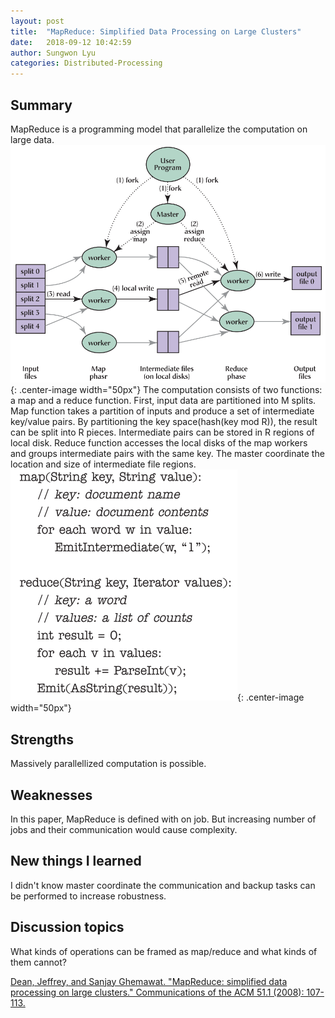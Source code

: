 ```yaml
---
layout: post
title:  "MapReduce: Simplified Data Processing on Large Clusters"
date:   2018-09-12 10:42:59
author: Sungwon Lyu
categories: Distributed-Processing
---
```


## Summary
MapReduce is a programming model that parallelize the computation on large data. 
![image](/assets/images/mr1.png){: .center-image width="50px"}
The computation consists of two functions: a map and a reduce function. First, input data are partitioned into M splits. Map function takes a partition of inputs and produce a set of intermediate key/value pairs. By partitioning the key space(hash(key mod R)), the result can be split into R pieces. Intermediate pairs can be stored in R regions of local disk. Reduce function accesses the local disks of the map workers and groups intermediate pairs with the same key. The master coordinate the location and size of intermediate file regions.
![image](/assets/images/mr2.png){: .center-image width="50px"}

## Strengths
Massively parallellized computation is possible. 

## Weaknesses
In this paper, MapReduce is defined with on job. But increasing number of jobs and their communication would cause complexity.

## New things I learned
I didn't know master coordinate the communication and backup tasks can be performed to increase robustness. 

## Discussion topics
What kinds of operations can be framed as map/reduce and what kinds of them cannot?

[Dean, Jeffrey, and Sanjay Ghemawat. "MapReduce: simplified data processing on large clusters." Communications of the ACM 51.1 (2008): 107-113.](https://dl.acm.org/citation.cfm?id=1327492)
